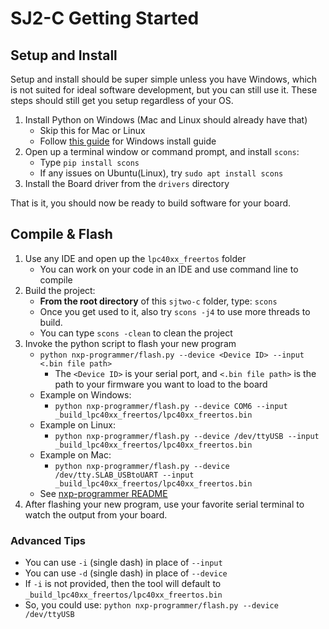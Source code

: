 # SJ2-C Getting Started


## Setup and Install

Setup and install should be super simple unless you have Windows, which is not suited for ideal software development, but you can still use it. These steps should still get you setup regardless of your OS.

1. Install Python on Windows (Mac and Linux should already have that)
    * Skip this for Mac or Linux
    * Follow [this guide](installs/README.md) for Windows install guide
2. Open up a terminal window or command prompt, and install `scons`:
    * Type `pip install scons`
    * If any issues on Ubuntu(Linux), try `sudo apt install scons`
3. Install the Board driver from the `drivers` directory

That is it, you should now be ready to build software for your board.


## Compile & Flash

1. Use any IDE and open up the `lpc40xx_freertos` folder
    * You can work on your code in an IDE and use command line to compile
2. Build the project:
    * **From the root directory** of this `sjtwo-c` folder, type: `scons`
    * Once you get used to it, also try `scons -j4` to use more threads to build.
    * You can type `scons -clean` to clean the project
3. Invoke the python script to flash your new program
    * `python nxp-programmer/flash.py --device <Device ID> --input <.bin file path>`
        * The `<Device ID>` is your serial port, and `<.bin file path>` is the path to your firmware you want to load to the board
    * Example on Windows:
        * `python nxp-programmer/flash.py --device COM6 --input _build_lpc40xx_freertos/lpc40xx_freertos.bin`
    * Example on Linux:
        * `python nxp-programmer/flash.py --device /dev/ttyUSB --input _build_lpc40xx_freertos/lpc40xx_freertos.bin`
    * Example on Mac:
        * `python nxp-programmer/flash.py --device /dev/tty.SLAB_USBtoUART --input _build_lpc40xx_freertos/lpc40xx_freertos.bin`
    * See [nxp-programmer README](nxp-programmer/README.md)
4. After flashing your new program, use your favorite serial terminal to watch the output from your board.


### Advanced Tips

* You can use `-i` (single dash) in place of `--input`
* You can use `-d` (single dash) in place of `--device`
* If `-i` is not provided, then the tool will default to `_build_lpc40xx_freertos/lpc40xx_freertos.bin`
* So, you could use: `python nxp-programmer/flash.py --device /dev/ttyUSB`
